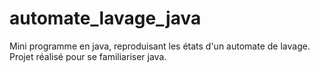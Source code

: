 # automate_lavage_java
Mini programme en java, reproduisant les états d'un automate de lavage. Projet réalisé pour se familiariser java.
